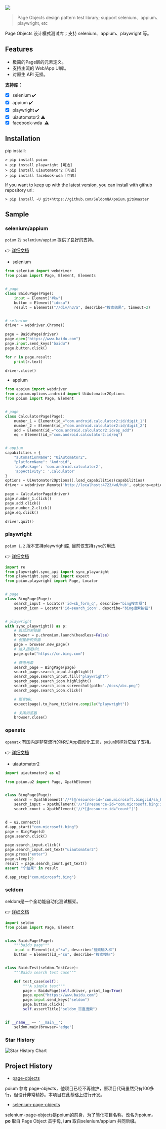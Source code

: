 ![](logo.png)

> Page Objects design pattern test library; support selenium、appium、playwright, etc

Page Objects 设计模式测试库；支持 selenium、appium、playwright 等。

## Features

* 极简的Page层的元素定义。
* 支持主流的 Web/App UI库。
* 对原生 API 无损。

__支持库：__

- [x] selenium ✔️
- [x] appium ✔️
- [x] playwright ✔️
- [x] uiautomator2 ⚠️
- [x] facebook-wda ️ ⚠️

## Installation

pip install:

```shell
> pip install poium
> pip install playwright [可选]
> pip install uiautomator2 [可选]
> pip install facebook-wda [可选]
```

If you want to keep up with the latest version, you can install with github repository url:

```shell
> pip install -U git+https://github.com/SeldomQA/poium.git@master
```

## Sample

### selenium/appium

`poium` 对 `selenium/appium` 提供了良好的支持。

👉 [详细文档](./sample/selenium_sample)

* selenium

```python
from selenium import webdriver
from poium import Page, Element, Elements


# page
class BaiduPage(Page):
    input = Element("#kw")
    button = Element("id=su")
    result = Elements("//div/h3/a", describe="搜索结果", timeout=2)


# selenium
driver = webdriver.Chrome()

page = BaiduPage(driver)
page.open("https://www.baidu.com")
page.input.send_keys("baidu")
page.button.click()

for r in page.result:
    print(r.text)

driver.close()
```

* appium

```python
from appium import webdriver
from appium.options.android import UiAutomator2Options
from poium import Page, Element


# page
class CalculatorPage(Page):
    number_1 = Element(id_="com.android.calculator2:id/digit_1")
    number_2 = Element(id_="com.android.calculator2:id/digit_2")
    add = Element(id_="com.android.calculator2:id/op_add")
    eq = Element(id_="com.android.calculator2:id/eq")


# appium
capabilities = {
    "automationName": "UiAutomator2",
    "platformName": "Android",
    'appPackage': 'com.android.calculator2',
    'appActivity': '.Calculator'
}
options = UiAutomator2Options().load_capabilities(capabilities)
driver = webdriver.Remote('http://localhost:4723/wd/hub', options=options)

page = CalculatorPage(driver)
page.number_1.click()
page.add.click()
page.number_2.click()
page.eq.click()

driver.quit()
```

### playwright

`poium 1.2` 版本支持playwright库, 目前仅支持`sync`的用法.

👉 [详细文档](./sample/playwright_sample)

```python
import re
from playwright.sync_api import sync_playwright
from playwright.sync_api import expect
from poium.playwright import Page, Locator


# page
class BingPage(Page):
    search_input = Locator('id=sb_form_q', describe="bing搜索框")
    search_icon = Locator('id=search_icon', describe="bing搜索按钮")


# playwright
with sync_playwright() as p:
    # 启动浏浏览器
    browser = p.chromium.launch(headless=False)
    # 创建新的页面
    page = browser.new_page()
    # 进入指定URL
    page.goto("https://cn.bing.com")

    # 获得元素
    search_page = BingPage(page)
    search_page.search_input.highlight()
    search_page.search_input.fill("playwright")
    search_page.search_icon.highlight()
    search_page.search_icon.screenshot(path="./docs/abc.png")
    search_page.search_icon.click()

    # 断言URL
    expect(page).to_have_title(re.compile("playwright"))

    # 关闭浏览器
    browser.close()
```

### openatx

`openatx` 有国内是非常流行的移动App自动化工具，`poium`同样对它做了支持。

👉 [详细文档](./sample/u2_sample)

* uiautomator2

```python
import uiautomator2 as u2

from poium.u2 import Page, XpathElement


class BingPage(Page):
    search = XpathElement('//*[@resource-id="com.microsoft.bing:id/sa_hp_header_search_box"]')
    search_input = XpathElement('//*[@resource-id="com.microsoft.bing:id/sapphire_search_header_input"]')
    search_count = XpathElement('//*[@resource-id="count"]')


d = u2.connect()
d.app_start("com.microsoft.bing")
page = BingPage(d)
page.search.click()

page.search_input.click()
page.search_input.set_text("uiautomator2")
page.press("enter")
page.sleep(2)
result = page.search_count.get_text()
assert "个结果" in result

d.app_stop("com.microsoft.bing")
```

### seldom

seldom是一个全功能自动化测试框架。

👉 [详细文档](./sample/seldom_sample)

```python
import seldom
from poium import Page, Element


class BaiduPage(Page):
    """baidu page"""
    input = Element(id_="kw", describe="搜索输入框")
    button = Element(id_="su", describe="搜索按钮")


class BaiduTest(seldom.TestCase):
    """Baidu search test case"""

    def test_case(self):
        """A simple test"""
        page = BaiduPage(self.driver, print_log=True)
        page.open("https://www.baidu.com")
        page.input.send_keys("seldom")
        page.button.click()
        self.assertTitle("seldom_百度搜索")


if __name__ == '__main__':
    seldom.main(browser='edge')
```

### Star History

![Star History Chart](https://api.star-history.com/svg?repos=SeldomQA/poium&type=Date)

## Project History

* [page-objects](https://github.com/eeaston/page-objects)

poium 参考 page-objects，他项目已经不再维护，原项目代码虽然只有100多行，但设计非常精妙。本项目在此基础上进行开发。

* [selenium-page-objects](https://pypi.org/project/selenium-page-objects/)

selenium-page-objects是poium的前身，为了简化项目名称，改名为poium。__po__ 取自 Page Object 首字母, __ium__
取自selenium/appium 共同后缀。
